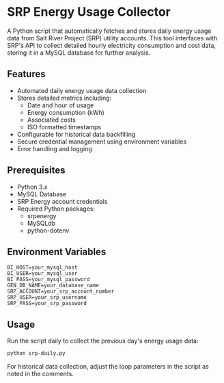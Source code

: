 # SRP Energy Usage Collector

A Python script that automatically fetches and stores daily energy usage data from Salt River Project (SRP) utility accounts. This tool interfaces with SRP's API to collect detailed hourly electricity consumption and cost data, storing it in a MySQL database for further analysis.

## Features
- Automated daily energy usage data collection
- Stores detailed metrics including:
  - Date and hour of usage
  - Energy consumption (kWh)
  - Associated costs
  - ISO formatted timestamps
- Configurable for historical data backfilling
- Secure credential management using environment variables
- Error handling and logging

## Prerequisites
- Python 3.x
- MySQL Database
- SRP Energy account credentials
- Required Python packages:
  - srpenergy
  - MySQLdb
  - python-dotenv

## Environment Variables
```
BI_HOST=your_mysql_host
BI_USER=your_mysql_user
BI_PASS=your_mysql_password
GEN_DB_NAME=your_database_name
SRP_ACCOUNT=your_srp_account_number
SRP_USER=your_srp_username
SRP_PASS=your_srp_password
```

## Usage
Run the script daily to collect the previous day's energy usage data:
```bash
python srp-daily.py
```

For historical data collection, adjust the loop parameters in the script as noted in the comments.

